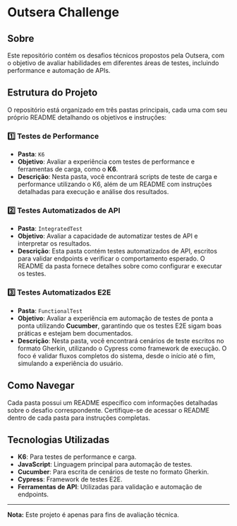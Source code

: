 # Outsera Challenge

## Sobre
Este repositório contém os desafios técnicos propostos pela Outsera, com o objetivo de avaliar habilidades em diferentes áreas de testes, incluindo performance e automação de APIs.

## Estrutura do Projeto
O repositório está organizado em três pastas principais, cada uma com seu próprio README detalhando os objetivos e instruções:

### 1️⃣ **Testes de Performance**
- **Pasta**: `K6`
- **Objetivo**: Avaliar a experiência com testes de performance e ferramentas de carga, como o **K6**.
- **Descrição**: Nesta pasta, você encontrará scripts de teste de carga e performance utilizando o K6, além de um README com instruções detalhadas para execução e análise dos resultados.

### 2️⃣ **Testes Automatizados de API**
- **Pasta**: `IntegratedTest`
- **Objetivo**: Avaliar a capacidade de automatizar testes de API e interpretar os resultados.
- **Descrição**: Esta pasta contém testes automatizados de API, escritos para validar endpoints e verificar o comportamento esperado. O README da pasta fornece detalhes sobre como configurar e executar os testes.

### 3️⃣ **Testes Automatizados E2E**
- **Pasta**: `FunctionalTest`
- **Objetivo**: Avaliar a experiência em automação de testes de ponta a ponta utilizando **Cucumber**, garantindo que os testes E2E sigam boas práticas e estejam bem documentados.
- **Descrição**: Nesta pasta, você encontrará cenários de teste escritos no formato Gherkin, utilizando o Cypress como framework de execução. O foco é validar fluxos completos do sistema, desde o início até o fim, simulando a experiência do usuário.

## Como Navegar
Cada pasta possui um README específico com informações detalhadas sobre o desafio correspondente. Certifique-se de acessar o README dentro de cada pasta para instruções completas.

## Tecnologias Utilizadas
- **K6**: Para testes de performance e carga.
- **JavaScript**: Linguagem principal para automação de testes.
- **Cucumber**: Para escrita de cenários de teste no formato Gherkin.
- **Cypress**: Framework de testes E2E.
- **Ferramentas de API**: Utilizadas para validação e automação de endpoints.
---
**Nota:** Este projeto é apenas para fins de avaliação técnica.
